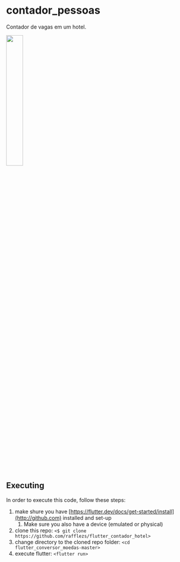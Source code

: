 # contador_pessoas

Contador de vagas em um hotel.

<img src="https://user-images.githubusercontent.com/50029136/129618893-1d089616-f1a2-4e3b-8f3c-3459ea99e51c.png" width=30% height=30%>

## Executing

In order to execute this code, follow these steps:

1. make shure you have [https://flutter.dev/docs/get-started/install](http://github.com) installed and set-up
    1. Make sure you also have a device (emulated or physical) 
2. clone this repo: `<$ git clone https://github.com/rafflezs/flutter_contador_hotel>`
3. change directory to the cloned repo folder: `<cd flutter_conversor_moedas-master>` 
4. execute flutter: `<flutter run>`